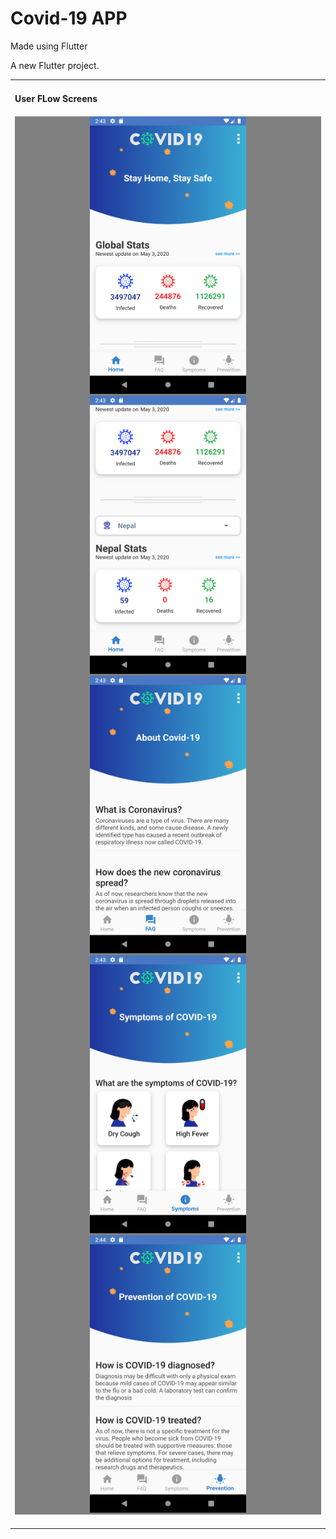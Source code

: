 # Covid-19 APP
Made using Flutter

A new Flutter project.
<table>
    <td>
    <h4>User FLow Screens<h4>     
        <div align="center" style="background-color:grey">
           <img src="/img/1.png" width="250px",height="200px"</img> 
            <img src="/img/2.png" width="250px",height="200px"</img> 
            <img src="/img/3.png" width="250px",height="200px"</img> 
            <img src="/img/4.png" width="250px",height="200px"</img> 
            <img src="/img/5.png" width="250px",height="200px"</img>
        </div> 
    </td>
</table>
